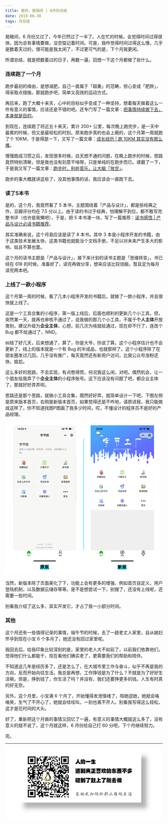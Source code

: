 ```yaml
---
title: 是的，我很闲 | 6月份总结
date: 2019-06-30
tags: 月总结
---
```


晃眼间，6 月份又过了，今年已然过了一半了。人在忙的时候，会觉得时间过得很快，因为总有事情要做，没空惦记着时间。可是，我咋觉得时间过得这么慢，几乎是数着天过的，很可能是我太闲了，不过更可气的是，下个月我更闲。

所谓总结，就是把数着过的日子，再数一遍，回想一下这个月都做了些什么。

### 连续跑了一个月
跑步最初的缘由，是想减肥，自己一直属于「超重」的范畴，担心变成「肥胖」，得采取点措施，那就跑步吧，简单又高效的运动方式。

再后来，跑了大概十来天，心中的目标似乎变成了一种坚持，想着每天做着这么一件有意义的事情，应该还是不错的吧。还专门写了一篇文章：[把事情持续做下去，本身就是目的](/post/life/2019-05-20-persist)。

到现在，连续跑了将近五十来天，累计 200+ 公里，每次晚上跑完步，是一天中最累的时候，但又是最轻松的时刻。原来跑步真的也会上瘾的，这个月第一周就跑了个 10KM，于是得瑟一下，又写了一篇文章：[成长经历 | 跑 10KM 其实没有那么难](/post/about/2019-06-06-just-run)。

慢慢跑成习惯之后，发现很多时候，白天想不通的问题，在晚上跑步的时候，思路竟然特别清晰，但是我也没有刻意干啥呀，只是单纯的在跑步而已。琢磨了一下，于是我又写了一篇文章：[跑步时，别听音乐，让大脑「放空」](/post/life/2019-06-24-about-running)。

跑步的事大概就讲这些了，没其他事情的话，我应该会一直跑下去。

### 读了5本书
是的，这个月，我竟然看了 5 本书，主题围绕着「产品与设计」，都是些经典之作，豆瓣评分均在 7.5 分以上。由于读的书过于经典，怕理解不到位，都不敢写完整书评（也许是我懒吧），于是，把 5 本书凑一块，写了一篇推荐：[读书感悟 | 产品与设计必读书籍推荐](/post/read/2019-06-30-book-recommend)。

其实准确来说，这个月我应该是读了 8 本书。其中 3 本是小程序开发的书籍，由于这类技术发展太快，这类书籍也就能当个文档手册，不足以对未来产生多大的影响，姑且不算也罢。

这个月的读书主题是「产品与设计」，接下来计划的读书主题是「思维转变」，书已经在 618 的时候，准备好了，读完再做分享，想来应该比较烧脑，暂且定为每月读完两本吧。

### 上线了一款小程序
这个月第一周的时候，看了几本小程序开发的书籍后，就做了一款小程序，并且很快就上线了。

这是一个工具合集的小程序，第一版上线后，后面也顺利的更新几个小工具，但，突然某一天，就再也审核不通过了，说我做的那几个小工具，不属于**个人主体**开放类别，建议升级为**企业主体**，心想，前几次为啥就给通过，现在却不行了，连改个 Bug 都不给通过了，NND。

纠结了好几天，后来想通了，算了，你是大爷，你说了算。这个小程序估计也不会更新了，线上的版本就是一个有 Bug 的半成品，也就那样了。这个小程序除了在朋友圈发过几回，几乎没有推广，每天竟然还有新用户访问，比我公众号涨粉还快，尴尬。

这么多好的思路，不去实现，有点憋得慌，何况我这么闲，对吧。偶然机会，让一个朋友给我弄了个**企业主体**的小程序账号。这下应该没有问题了吧，都企业主体了，那就好好弄弄呗。

思路还是那个思路，就做小工具合集，既然好好弄，就简单设计一下吧，下图左侧是原来版本首页，右侧是新版本首页，如果觉得还是不咋地，请原谅我，我只能做成这样了，你不知道找图P图画了我多少时间，哎，不懂设计的程序员不是好的产品经理。

![](/image/2019-06-30-14-08-59.png)

当然，新版本除了页面美化了下，功能上会有更多的增强，例如首页自定义，用户登陆机制，以及数据云储存等等。是不是想尝试一下，别搜了，还没有上线呢，还需要一些时间。

别看我介绍了这么多，其实开发它，才占了我一小部分时间。

### 其他
这个月还有一些值得记录的事情，端午节的时候，去了一趟老丈人家里，自从媳妇怀孕到现在小宝 6 个多月了，她还没有回过家里呢。

我回去后，给我印象比较深刻的是，家里的老人大不如前了，以前我们依靠他们，觉得他们什么都能干，现在看他们确实老了，更需要我们的帮助和陪伴。

不知道这几年是经历多了，还是怎么了，在大城市里工作与奋斗，似乎不再是我的方向，反而开始向往生活。我总是再想，工作挣钱是为了什么？不就是为了好好生活嘛，但是，挣到钱了，你生活了吗？并没有，我们还要挣更多的钱。人生有时真的好无奈。

另外，这个月里，小宝满 6 个月了，开始懂得发泄情绪了，陪她逗她，她就会咯咯笑，生气了不开心了，她就会哇哇叫，一刻也离不开人。别看我写得这么轻松，这才是花时间的大头。

好了，重新把这个月做的事情又回忆了一遍，有意义的事情大概就这么多了，没有意义的就不说了，这个月就这样，6 月份给自己打 60 分吧，下个月继续努力。

完。

---
![](/image/weixin.jpg)